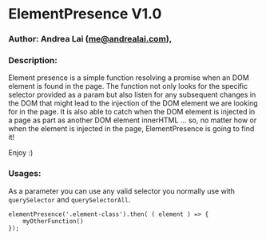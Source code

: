 # ElementPresence V1.0 #

### Author: Andrea Lai (me@andrealai.com), ###

### Description: ###
Element presence is a simple function resolving a promise when an DOM element is found in the page.
The function not only looks for the specific selector provided as a param but also listen for any subsequent changes in the DOM that might lead to the injection of the DOM element we are looking for in the page.
It is also able to catch when the DOM element is injected in a page as part as another DOM element innerHTML ... so, 
no matter how or when the element is injected in the page, ElementPresence is going to find it!

Enjoy :) 

### Usages: ###

As a parameter you can use any valid selector you normally use with `querySelector` and `querySelectorAll`.

```
elementPresence('.element-class').then( ( element ) => { 
	myOtherFunction() 
});
```
